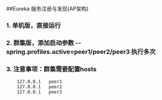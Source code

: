 ##Eureka 服务注册与发现(AP架构)
### 1. 单机版，直接运行
### 2. 群集版，添加启动参数 --spring.profiles.active=peer1/peer2/peer3 执行多次
### 3. 注意事项：群集需要配置hosts
```text
    127.0.0.1   peer1
    127.0.0.1   peer2
    127.0.0.1   peer3
```
